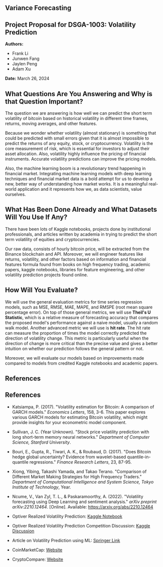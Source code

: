 ## Variance Forecasting

## Project Proposal for DSGA-1003: Volatility Prediction

**Authors:**
- Frank Li
- Junwen Fang
- Jaylen Peng
- Adam Xu

**Date:** March 26, 2024

## What Questions Are You Answering and Why is that Question Important?

The question we are answering is how well we can predict the short term volatility of bitcoin based on historical volatility in different time frames, returns, moving averages, and other features.

Because we wonder whether volatility (almost stationary) is something that could be predicted with small errors given that it is almost impossible to predict the returns of any equity, stock, or cryptocurrency. Volatility is the core measurement of risk, which is essential for investors to adjust their asset allocation. Also, volatility highly influence the pricing of financial instruments. Accurate volatility predictions can improve the pricing models.

Also, the machine learning boom is a revolutionary trend happening in financial market. Integrating machine learning models with deep learning techniques and financial market data is a bold attempt for us to develop a new, better way of understanding how market works. It is a meaningful real-world application and it represents how we, as data scientists, value ourselves.

## What Has Been Done Already and What Datasets Will You Use If Any?

There have been lots of Kaggle notebooks, projects done by institutional professionals, and articles written by academia in trying to predict the short term volatility of equities and cryptocurrencies.

Our raw data, consists of hourly bitcoin price, will be extracted from the Binance blockchain and API. Moreover, we will engineer features like returns, volatility, and other factors based on information and financial features formula found from books on high frequency trading, academic papers, kaggle notebooks, libraries for feature engineering, and other volatility prediction projects found online.

## How Will You Evaluate?

We will use the general evaluation metrics for time series regression models, such as MSE, RMSE, MAE, MAPE, and RMSPE (root mean square percentage error). On top of those general metrics, we will use **Theil's U Statistic**, which is a relative measure of forecasting accuracy that compares the proposed model's performance against a naive model, usually a random walk model. Another advanced metric we will use is **hit rate**. The hit rate can measure the proportion of times the model correctly predicted the direction of volatility change. This metric is particularly useful when the direction of change is more critical than the precise value and gives a better intuition on whether our prediction follows the general pattern or not.

Moreover, we will evaluate our models based on improvements made compared to models from credited Kaggle notebooks and academic papers.

## References

## References

- Katsiampa, P. (2017). "Volatility estimation for Bitcoin: A comparison of GARCH models." *Economics Letters*, 158, 3-6. This paper explores various GARCH models for estimating Bitcoin volatility, which might provide insights for your econometric model component.

- Sullivan, J. C. (Year Unknown). "Stock price volatility prediction with long short-term memory neural networks." *Department of Computer Science, Stanford University*. 

- Bouri, E., Gupta, R., Tiwari, A. K., & Roubaud, D. (2017). "Does Bitcoin hedge global uncertainty? Evidence from wavelet-based quantile-in-quantile regressions." *Finance Research Letters*, 23, 87-95.

- Xiong, Yibing, Takashi Yamada, and Takao Terano. "Comparison of Different Market Making Strategies for High Frequency Traders." *Department of Computational Intelligence and System Science, Tokyo Institute of Technology*, Year.

- Ncume, V., Van Zyl, T. L., & Paskaramoorthy, A. (2022). "Volatility forecasting using Deep Learning and sentiment analysis." *arXiv preprint arXiv:2210.12464*. [Online]. Available: https://arxiv.org/abs/2210.12464

- Optiver Realized Volatility Prediction: [Kaggle Notebook](https://www.kaggle.com/code/gunesevitan/optiver-realized-volatility-prediction-1d-cnn)

- Optiver Realized Volatility Prediction Competition Discussion: [Kaggle Discussion](https://www.kaggle.com/competitions/optiver-realized-volatility-prediction/discussion/274970)

- Article on Volatility Prediction using ML: [Springer Link](https://link.springer.com/article/10.1007/s00500-022-07161-1)

- CoinMarketCap: [Website](https://coinmarketcap.com/)

- CryptoCompare: [Website](https://www.cryptocompare.com/)

